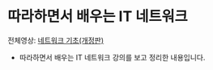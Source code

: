 # 따라하면서 배우는 IT 네트워크

전체영상: [네트워크 기초(개정판)](https://www.youtube.com/playlist?list=PL0d8NnikouEWcF1jJueLdjRIC4HsUlULi)

- 따라하면서 배우는 IT 네트워크 강의를 보고 정리한 내용입니다.
